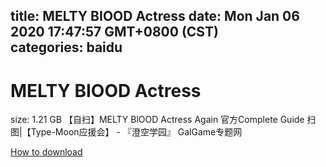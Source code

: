 
title: MELTY BIOOD Actress
date: Mon Jan 06 2020 17:47:57 GMT+0800 (CST)    
categories: baidu
---

# MELTY BIOOD Actress
size: 1.21 GB
 【自扫】MELTY BlOOD Actress Again 官方Complete Guide 扫图|【Type-Moon应援会】 - 『澄空学园』 GalGame专题网
 

[How to download](https://bpcam.bemobtrk.com/go/2ceec3aa-1ca2-46d6-b9ff-aaa5c184517c?jno=2735)